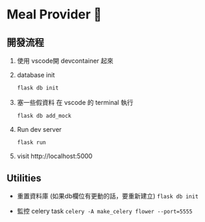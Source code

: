 # Meal Provider 🍌

## 開發流程

1. 使用 vscode開 devcontainer 起來

2. database init

    ```sh
    flask db init
    ```

3. 塞一些假資料
    在 vscode 的 terminal 執行

    ```sh
    flask db add_mock
    ```

4. Run dev server

    ```sh
    flask run
    ```

5. visit
    http://localhost:5000

## Utilities

* 重置資料庫 (如果db欄位有更動的話，要重新建立)
    `flask db init`

* 監控 celery task
    `celery -A make_celery flower --port=5555`

